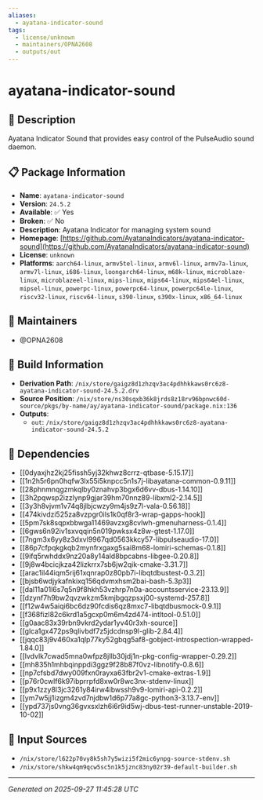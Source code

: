 ```yaml
---
aliases:
  - ayatana-indicator-sound
tags:
  - license/unknown
  - maintainers/OPNA2608
  - outputs/out
---
```


# ayatana-indicator-sound

## 📝 Description

Ayatana Indicator Sound that provides easy control of the PulseAudio
sound daemon.


## 📋 Package Information

- **Name**: `ayatana-indicator-sound`
- **Version**: `24.5.2`
- **Available**: ✅ Yes
- **Broken**: ✅ No
- **Description**: Ayatana Indicator for managing system sound
- **Homepage**: [https://github.com/AyatanaIndicators/ayatana-indicator-sound](https://github.com/AyatanaIndicators/ayatana-indicator-sound)
- **License**: `unknown`
- **Platforms**: `aarch64-linux`, `armv5tel-linux`, `armv6l-linux`, `armv7a-linux`, `armv7l-linux`, `i686-linux`, `loongarch64-linux`, `m68k-linux`, `microblaze-linux`, `microblazeel-linux`, `mips-linux`, `mips64-linux`, `mips64el-linux`, `mipsel-linux`, `powerpc-linux`, `powerpc64-linux`, `powerpc64le-linux`, `riscv32-linux`, `riscv64-linux`, `s390-linux`, `s390x-linux`, `x86_64-linux`
## 👥 Maintainers

- @OPNA2608


## 🔧 Build Information

- **Derivation Path**: `/nix/store/gaigz8d1zhzqv3ac4pdhhkkaws0rc6z8-ayatana-indicator-sound-24.5.2.drv`
- **Source Position**: `/nix/store/ns30sqxb36k8jrds8z18rv96bpnwc60d-source/pkgs/by-name/ay/ayatana-indicator-sound/package.nix:136`
- **Outputs**:
  - `out`:  `/nix/store/gaigz8d1zhzqv3ac4pdhhkkaws0rc6z8-ayatana-indicator-sound-24.5.2`

## 🔗 Dependencies

- [[0dyaxjhz2kj25fissh5yj32khwz8crrz-qtbase-5.15.17]]
- [[1n2h5r6pn0hqfw3lx55i5knpcc5n1s7j-libayatana-common-0.9.11]]
- [[28phnmnqgzmkqlby0znahvp3bgx6d6vv-dbus-1.14.10]]
- [[3h2pqwsp2izzlynp9gjar39hm70nnz89-libxml2-2.14.5]]
- [[3y3h8vjvm1v74q8jlbjcwzy9m4js9z7l-vala-0.56.18]]
- [[474kivdzi525za8vzpgr0ils1k0qf8r3-wrap-gapps-hook]]
- [[5pm7sk8sqpxbbwga11469avzxg8cvlwh-gmenuharness-0.1.4]]
- [[6gws6n92iv1sxvqqin5n019pwksx4z8w-gtest-1.17.0]]
- [[7ngm3x6yy8z3dxvl9967qd0563kkcy57-libpulseaudio-17.0]]
- [[86p7cfpqkgkqb2mynfrxgaxg5sai8m68-lomiri-schemas-0.1.8]]
- [[9ifq5rwhddx9nz20a8y14ald8bpcabns-libgee-0.20.8]]
- [[9j8w4bcicjkza42lizkrrx7sb6jw2qik-cmake-3.31.7]]
- [[arac1il44iqm5rij61xqnrap0z80pb7i-libqtdbustest-0.3.2]]
- [[bjsb6wdjykafnkixq156qdvmxhsm2bai-bash-5.3p3]]
- [[dal11a01l6s7q5n9f8hkh53vzhrp7n0a-accountsservice-23.13.9]]
- [[dzynf7h9bw2qvzwkzm5kmjbgqzpsxj00-systemd-257.8]]
- [[f12w4w5aiqi6bc6dz90fcdis6qz8mxc7-libqtdbusmock-0.9.1]]
- [[f368fizl82c6krd1a5gcxp0m6m4zd474-intltool-0.51.0]]
- [[g0aac83x39rbn9vkrd2ydar1yv40r3xh-source]]
- [[glca1gx472ps9qlivbdf7z5jdcdnsp9l-glib-2.84.4]]
- [[jqqc83j9v460xa1qlp77ky52gbqg5af8-gobject-introspection-wrapped-1.84.0]]
- [[lvdvlk7cwad5mna0wfpz8jllb30jdj1n-pkg-config-wrapper-0.29.2]]
- [[mh835h1mhbqinppdi3ggz9f28b87f0vz-libnotify-0.8.6]]
- [[np7cfsbd7dwy009fxn0rayxa63fbr2v1-cmake-extras-1.9]]
- [[p76r0cwlf6k97ibprrpfd8xw0r8wc3nx-stdenv-linux]]
- [[p9x1zzy8l3jc3261y84irw4ibwssh9v9-lomiri-api-0.2.2]]
- [[ym7w5jj1izgm4zvd7njdbw1d6p77a8gc-python3-3.13.7-env]]
- [[ypd737js0vng36gvxsxlzh6i6r9id5wj-dbus-test-runner-unstable-2019-10-02]]

## 📁 Input Sources

- `/nix/store/l622p70vy8k5sh7y5wizi5f2mic6ynpg-source-stdenv.sh`
- `/nix/store/shkw4qm9qcw5sc5n1k5jznc83ny02r39-default-builder.sh`

---
*Generated on 2025-09-27 11:45:28 UTC*
